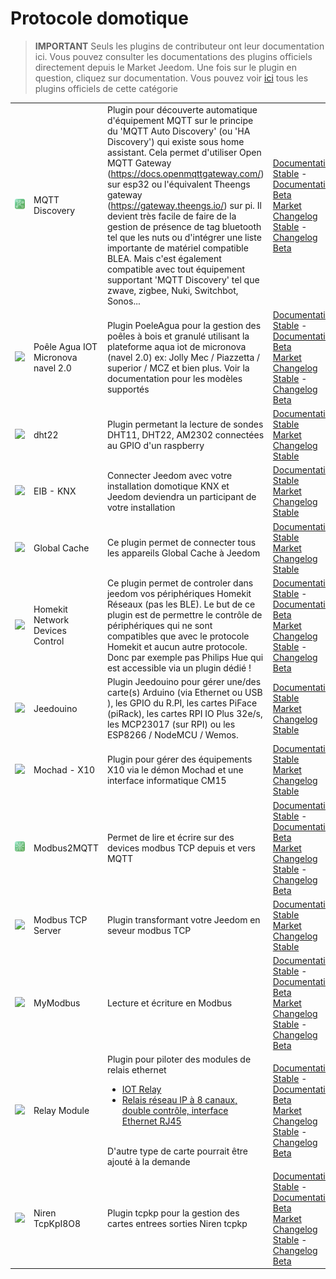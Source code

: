 
# Protocole domotique


>**IMPORTANT**
>Seuls les plugins de contributeur ont leur documentation ici. Vous pouvez consulter les documentations des plugins officiels directement depuis le Market Jeedom. Une fois sur le plugin en question, cliquez sur documentation.
>Vous pouvez voir [ici](https://market.jeedom.com/index.php?v=d&p=market&type=plugin&categorie=automation+protocol) tous les plugins officiels de cette catégorie


| | | | |
|--- | --- | --- | ---|
|<img src="MQTTDiscovery/MQTTDiscovery_icon.png" class="pluginLogo" width="100" />|MQTT Discovery|Plugin pour découverte automatique d'équipement MQTT sur le principe du 'MQTT Auto Discovery' (ou 'HA Discovery') qui existe sous home assistant. Cela permet d'utiliser Open MQTT Gateway (https://docs.openmqttgateway.com/) sur esp32 ou l'équivalent Theengs gateway (https://gateway.theengs.io/) sur pi. Il devient très facile de faire de la gestion de présence de tag bluetooth tel que les nuts ou d'intégrer une liste importante de matériel compatible BLEA. Mais c'est également compatible avec tout équipement supportant 'MQTT Discovery' tel que zwave, zigbee, Nuki, Switchbot, Sonos...|[Documentation Stable](https://mips2648.github.io/jeedom-plugins-docs/MQTTDiscovery/fr_FR/) - [Documentation Beta](https://mips2648.github.io/jeedom-plugins-docs/MQTTDiscovery/fr_FR/)<br/>[Market](https://market.jeedom.com/index.php?v=d&p=market_display&id=4429)<br/>[Changelog Stable](https://mips2648.github.io/jeedom-plugins-docs/MQTTDiscovery/fr_FR/changelog) - [Changelog Beta](https://mips2648.github.io/jeedom-plugins-docs/MQTTDiscovery/fr_FR/changelog)|
|<img src="PoeleAgua/PoeleAgua_icon.png" class="pluginLogo" width="100" />|Poêle Agua IOT Micronova navel 2.0|Plugin PoeleAgua pour la gestion des poêles à bois et granulé utilisant la plateforme aqua iot  de micronova (navel 2.0) ex: Jolly Mec / Piazzetta / superior / MCZ et bien plus. Voir la documentation pour les modèles supportés|[Documentation Stable](https://lefilliatre.github.io/lefilliatre-documentation/PoeleAgua/fr_FR/) - [Documentation Beta](https://lefilliatre.github.io/lefilliatre-documentation/PoeleAgua/fr_FR/)<br/>[Market](https://market.jeedom.com/index.php?v=d&p=market_display&id=4251)<br/>[Changelog Stable](https://lefilliatre.github.io/lefilliatre-documentation/PoeleAgua/fr_FR/changelog) - [Changelog Beta](https://lefilliatre.github.io/lefilliatre-documentation/PoeleAgua/fr_FR/changelog)|
|<img src="dht22/dht22_icon.png" class="pluginLogo" width="100" />|dht22|Plugin permetant la lecture de sondes DHT11, DHT22, AM2302 connectées au GPIO d'un raspberry|[Documentation Stable](https://linura.github.io/dht22/fr_FR/)<br/>[Market](https://market.jeedom.com/index.php?v=d&p=market_display&id=4010)<br/>[Changelog Stable](https://linura.github.io/dht22/fr_FR/changelog)|
|<img src="eibd/eibd_icon.png" class="pluginLogo" width="100" />|EIB - KNX|Connecter Jeedom avec votre installation domotique KNX et Jeedom deviendra un participant de votre installation|[Documentation Stable](http://mika-nt28.github.io/Documentations/eibd/fr_FR/)<br/>[Market](https://market.jeedom.com/index.php?v=d&p=market_display&id=203)<br/>[Changelog Stable](https://mika-nt28.github.io/Documentations/eibd/fr_FR/changelog)|
|<img src="globalcache/globalcache_icon.png" class="pluginLogo" width="100" />|Global Cache|Ce plugin permet de connecter tous les appareils Global Cache à Jeedom|[Documentation Stable](https://mika-nt28.github.io/Documentations/globalcache/fr_FR/)<br/>[Market](https://market.jeedom.com/index.php?v=d&p=market_display&id=2932)<br/>[Changelog Stable](https://mika-nt28.github.io/Documentations/globalcache/fr_FR/changelog)|
|<img src="hkControl/hkControl_icon.png" class="pluginLogo" width="100" />|Homekit Network Devices Control|Ce plugin permet de controler dans jeedom vos périphériques Homekit Réseaux (pas les BLE). Le but de ce plugin est de permettre le contrôle de périphériques qui ne sont compatibles que avec le protocole Homekit et aucun autre protocole. Donc par exemple pas Philips Hue qui est accessible via un plugin dédié !|[Documentation Stable](https://nebzhb.github.io/jeedom_docs/plugins/hkControl/fr_FR/) - [Documentation Beta](https://nebzhb.github.io/jeedom_docs/plugins/hkControl/fr_FR/)<br/>[Market](https://market.jeedom.com/index.php?v=d&p=market_display&id=3919)<br/>[Changelog Stable](https://nebzhb.github.io/jeedom_docs/plugins/hkControl/fr_FR/changelog) - [Changelog Beta](https://nebzhb.github.io/jeedom_docs/plugins/hkControl/fr_FR/changelog)|
|<img src="jeedouino/jeedouino_icon.png" class="pluginLogo" width="100" />|Jeedouino|Plugin Jeedouino pour gérer une/des carte(s) Arduino (via Ethernet ou USB ), les GPIO du R.PI, les cartes PiFace (piRack), les cartes RPI IO Plus 32e/s, les MCP23017 (sur RPI) ou les ESP8266 / NodeMCU / Wemos.|[Documentation Stable](https://revlysj.github.io/jeedouino/fr_FR/index)<br/>[Market](https://market.jeedom.com/index.php?v=d&p=market_display&id=2064)<br/>[Changelog Stable](https://revlysj.github.io/jeedouino/fr_FR/changelog)|
|<img src="mochad/mochad_icon.png" class="pluginLogo" width="100" />|Mochad - X10|Plugin pour gérer des équipements X10 via le démon Mochad et une interface informatique CM15|[Documentation Stable](https://mika-nt28.github.io/Documentations/mochad/fr_FR/)<br/>[Market](https://market.jeedom.com/index.php?v=d&p=market_display&id=359)<br/>[Changelog Stable](https://mika-nt28.github.io/Documentations/mochad/fr_FR/changelog)|
|<img src="modbus2mqtt/modbus2mqtt_icon.png" class="pluginLogo" width="100" />|Modbus2MQTT|Permet de lire et écrire sur des devices modbus TCP depuis et vers MQTT|[Documentation Stable](https://mips2648.github.io/jeedom-plugins-docs/modbus2mqtt/fr_FR/) - [Documentation Beta](https://mips2648.github.io/jeedom-plugins-docs/modbus2mqtt/fr_FR/)<br/>[Market](https://market.jeedom.com/index.php?v=d&p=market_display&id=4309)<br/>[Changelog Stable](https://mips2648.github.io/jeedom-plugins-docs/modbus2mqtt/fr_FR/changelog) - [Changelog Beta](https://mips2648.github.io/jeedom-plugins-docs/modbus2mqtt/fr_FR/changelog)|
|<img src="modbustcp/modbustcp_icon.png" class="pluginLogo" width="100" />|Modbus TCP Server|Plugin transformant votre Jeedom en seveur modbus TCP|[Documentation Stable](https://mips2648.github.io/jeedom-plugins-docs/modbustcp/fr_FR/)<br/>[Market](https://market.jeedom.com/index.php?v=d&p=market_display&id=4320)<br/>[Changelog Stable](https://mips2648.github.io/jeedom-plugins-docs/modbustcp/fr_FR/changelog)|
|<img src="mymodbus/mymodbus_icon.png" class="pluginLogo" width="100" />|MyModbus|Lecture et écriture en Modbus|[Documentation Stable](https://mrwaloo.github.io/jeedom-plugins-doc/fr_FR/mymodbus_doc) - [Documentation Beta](https://mrwaloo.github.io/jeedom-plugins-doc/fr_FR/mymodbus_doc)<br/>[Market](https://market.jeedom.com/index.php?v=d&p=market_display&id=3858)<br/>[Changelog Stable](https://mrwaloo.github.io/jeedom-plugins-doc/fr_FR/mymodbus_changelog) - [Changelog Beta](https://mrwaloo.github.io/jeedom-plugins-doc/fr_FR/mymodbus_changelog)|
|<img src="relayModule/relayModule_icon.png" class="pluginLogo" width="100" />|Relay Module|Plugin pour piloter des modules de relais ethernet<ul><li><a href='https://fr.aliexpress.com/item/4000999069820.html?spm=a2g0o.productlist.main.1.4be8486f3Ic93qDingtian'>IOT Relay</a></li><li><a href='https://fr.aliexpress.com/item/32914881766.html?spm=a2g0o.productlist.main.45.109933f0huhSBo'>Relais réseau IP à 8 canaux, double contrôle, interface Ethernet RJ45</a></li></ul><br>D'autre type de carte pourrait être ajouté à la demande|[Documentation Stable](http://fobsoft.github.io/jeedom-plugins-documentation/relayModule/fr_FR) - [Documentation Beta](http://fobsoft.github.io/jeedom-plugins-documentation/relayModule/fr_FR)<br/>[Market](https://market.jeedom.com/index.php?v=d&p=market_display&id=4382)<br/>[Changelog Stable](http://fobsoft.github.io/jeedom-plugins-documentation/relayModule/fr_FR/changelog) - [Changelog Beta](http://fobsoft.github.io/jeedom-plugins-documentation/relayModule/fr_FR/changelog)|
|<img src="tcpkp/tcpkp_icon.png" class="pluginLogo" width="100" />|Niren TcpKpI8O8|Plugin tcpkp pour la gestion des cartes entrees sorties Niren tcpkp|[Documentation Stable](https://lefilliatre.github.io/lefilliatre-documentation/tcpkp/fr_FR/) - [Documentation Beta](https://lefilliatre.github.io/lefilliatre-documentation/tcpkp/fr_FR/)<br/>[Market](https://market.jeedom.com/index.php?v=d&p=market_display&id=4256)<br/>[Changelog Stable](https://lefilliatre.github.io/lefilliatre-documentation/tcpkp/fr_FR/changelog) - [Changelog Beta](https://lefilliatre.github.io/lefilliatre-documentation/tcpkp/fr_FR/changelog)|
